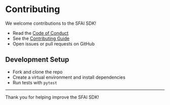 # Contributing

We welcome contributions to the SFAI SDK!

- Read the [Code of Conduct](https://github.com/da-mle-playground-emu/sfai-sdk/tree/pythonapis-refactoring?tab=coc-ov-file)
- See the [Contributing Guide](https://github.com/da-mle-playground-emu/sfai-sdk/blob/pythonapis-refactoring/CONTRIBUTING.md)
- Open issues or pull requests on GitHub

## Development Setup
- Fork and clone the repo
- Create a virtual environment and install dependencies
- Run tests with `pytest`

---

Thank you for helping improve the SFAI SDK!
